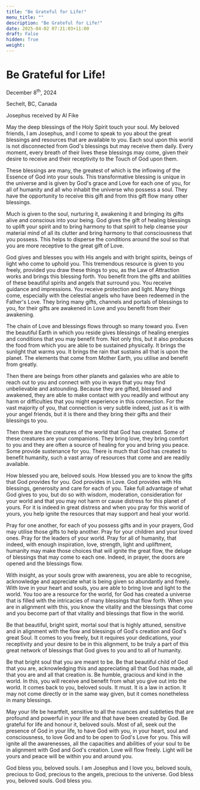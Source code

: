 ```yaml
---
title: "Be Grateful for Life!"
menu_title: ""
description: "Be Grateful for Life!"
date: 2025-04-02 07:21:03+11:00
draft: False
hidden: True
weight:
---
```

# Be Grateful for Life!

December 8<sup>th</sup>, 2024

Sechelt, BC, Canada

Josephus received by Al Fike

May the deep blessings of the Holy Spirit touch your soul. My beloved friends, I am Josephus, and I come to speak to you about the great blessings and resources that are available to you. Each soul upon this world is not disconnected from God's blessings but may receive them daily. Every moment, every breath of their lives these blessings may come, given their desire to receive and their receptivity to the Touch of God upon them.

These blessings are many, the greatest of which is the inflowing of the Essence of God into your souls. This transformative blessing is unique in the universe and is given by God's grace and Love for each one of you, for all of humanity and all who inhabit the universe who possess a soul. They have the opportunity to receive this gift and from this gift flow many other blessings.

Much is given to the soul, nurturing it, awakening it and bringing its gifts alive and conscious into your being. God gives the gift of healing blessings to uplift your spirit and to bring harmony to that spirit to help cleanse your material mind of all its clutter and bring harmony to that consciousness that you possess. This helps to disperse the conditions around the soul so that you are more receptive to the great gift of Love.

God gives and blesses you with His angels and with bright spirits, beings of light who come to uphold you. This tremendous resource is given to you freely, provided you draw these things to you, as the Law of Attraction works and brings this blessing forth. You benefit from the gifts and abilities of these beautiful spirits and angels that surround you. You receive guidance and impressions. You receive protection and light. Many things come, especially with the celestial angels who have been redeemed in the Father's Love. They bring many gifts, channels and portals of blessings to you, for their gifts are awakened in Love and you benefit from their awakening.

The chain of Love and blessings flows through so many toward you. Even the beautiful Earth in which you reside gives blessings of healing energies and conditions that you may benefit from. Not only this, but it also produces the food from which you are able to be sustained physically. It brings the sunlight that warms you. It brings the rain that sustains all that is upon the planet. The elements that come from Mother Earth, you utilise and benefit from greatly.

Then there are beings from other planets and galaxies who are able to reach out to you and connect with you in ways that you may find unbelievable and astounding. Because they are gifted, blessed and awakened, they are able to make contact with you readily and without any harm or difficulties that you might experience in this connection. For the vast majority of you, that connection is very subtle indeed, just as it is with your angel friends, but it is there and they bring their gifts and their blessings to you.

Then there are the creatures of the world that God has created. Some of these creatures are your companions. They bring love, they bring comfort to you and they are often a source of healing for you and bring you peace. Some provide sustenance for you. There is much that God has created to benefit humanity, such a vast array of resources that come and are readily available.

How blessed you are, beloved souls. How blessed you are to know the gifts that God provides for you. God provides in Love. God provides with His blessings, generosity and care for each of you. Take full advantage of what God gives to you, but do so with wisdom, moderation, consideration for your world and that you may not harm or cause distress for this planet of yours. For it is indeed in great distress and when you pray for this world of yours, you help ignite the resources that may support and heal your world.

Pray for one another, for each of you possess gifts and in your prayers, God may utilise those gifts to help another. Pray for your children and your loved ones. Pray for the leaders of your world. Pray for all of humanity, that indeed, with enough inspiration, love, strength, light and upliftment, humanity may make those choices that will ignite the great flow, the deluge of blessings that may come to each one. Indeed, in prayer, the doors are opened and the blessings flow.

With insight, as your souls grow with awareness, you are able to recognise, acknowledge and appreciate what is being given so abundantly and freely. With love in your heart and souls, you are able to bring love and light to the world. You too are a resource for the world, for God has created a universe that is filled with the intricacies of many blessings that flow forth. When you are in alignment with this, you know the vitality and the blessings that come and you become part of that vitality and blessings that flow in the world.

Be that beautiful, bright spirit, mortal soul that is highly attuned, sensitive and in alignment with the flow and blessings of God's creation and God's great Soul. It comes to you freely, but it requires your dedications, your receptivity and your desire to be in this alignment, to be truly a part of this great network of blessings that God gives to you and to all of humanity.

Be that bright soul that you are meant to be. Be that beautiful child of God that you are, acknowledging this and appreciating all that God has made, all that you are and all that creation is. Be humble, gracious and kind in the world. In this, you will receive and benefit from what you give out into the world. It comes back to you, beloved souls. It must. It is a law in action. It may not come directly or in the same way given, but it comes nonetheless in many blessings.

May your life be heartfelt, sensitive to all the nuances and subtleties that are profound and powerful in your life and that have been created by God. Be grateful for life and honour it, beloved souls. Most of all, seek out the presence of God in your life, to have God with you, in your heart, soul and consciousness, to love God and to be open to God's Love for you. This will ignite all the awarenesses, all the capacities and abilities of your soul to be in alignment with God and God's creation. Love will flow freely. Light will be yours and peace will be within you and around you.

God bless you, beloved souls. I am Josephus and I love you, beloved souls, precious to God, precious to the angels, precious to the universe. God bless you, beloved souls. God bless you.
